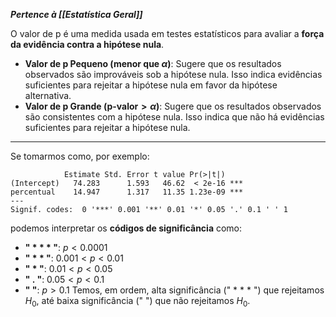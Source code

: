 ***Pertence à [[Estatística Geral]]***

 O valor de p é uma medida usada em testes estatísticos para avaliar a **força da evidência contra a hipótese nula**. 

- **Valor de p Pequeno (menor que $\alpha$)**: Sugere que os resultados observados são improváveis sob a hipótese nula. Isso indica evidências suficientes para rejeitar a hipótese nula em favor da hipótese alternativa.
- **Valor de p Grande ($\text{p-valor}>\alpha$)**: Sugere que os resultados observados são consistentes com a hipótese nula. Isso indica que não há evidências suficientes para rejeitar a hipótese nula.

***
Se tomarmos como, por exemplo:
```
            Estimate Std. Error t value Pr(>|t|)    
(Intercept)   74.283      1.593   46.62  < 2e-16 ***
percentual    14.947      1.317   11.35 1.23e-09 ***
---
Signif. codes:  0 '***' 0.001 '**' 0.01 '*' 0.05 '.' 0.1 ' ' 1
```

podemos interpretar os **códigos de significância** como: 
- **" * * * "**: $p<0.0001$
- **" * * "**:  $0.001<p<0.01$
- **" * "**:  $0.01<p<0.05$
- **" . "**:  $0.05<p<0.1$
- **"  "**:  $p>0.1$
Temos, em ordem, alta significância (" * * * ") que rejeitamos $H_0$, até baixa significância ("  ") que não rejeitamos $H_0$.
